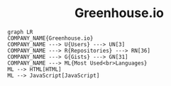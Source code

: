 <h1 align="center">Greenhouse.io</h1>

```mermaid
graph LR
COMPANY_NAME{Greenhouse.io}
COMPANY_NAME ---> U{Users} ---> UN[3]
COMPANY_NAME ---> R{Repositories} ---> RN[36]
COMPANY_NAME ---> G{Gists} ---> GN[31]
COMPANY_NAME ---> ML{Most Used<br>Languages}
ML --> HTML[HTML]
ML --> JavaScript[JavaScript]
```
